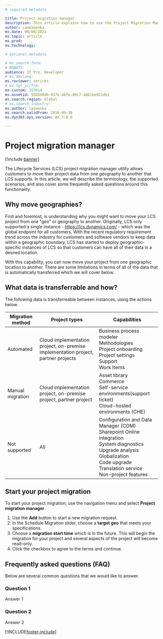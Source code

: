 ```yaml
---
# required metadata

title: Project migration manager
description: This article explains how to use the Project Migration Manager to move your project from one Lifecycle Services geography to another.
author: LaneSwenka
ms.date: 09/08/2022
ms.topic: article
ms.prod:
ms.technology:

# optional metadata

# ms.search.form:
# ROBOTS:
audience: IT Pro, Developer
# ms.devlang:
ms.reviewer: sericks
# ms.tgt_pltfrm:
ms.custom: 257614
ms.assetid: 558598db-937e-4bfe-80c7-a861be021db1
ms.search.region: Global
# ms.search.industry:
ms.author: laswenka
ms.search.validFrom: 2016-09-30
ms.dyn365.ops.version: AX 7.0.0

---
```


# Project migration manager

[!include [banner](../includes/banner.md)]

The Lifecycle Services (LCS) project migration manager utility allows customers to move their project data from one geography to another that LCS supports.  In this article, we will describe the terminology, the supported scenarios, and also cover some frequently asked questions around this functionality.

## Why move geographies?
First and foremost, is understanding why you might want to move your LCS project from one "geo" or geography to another.  Originally, LCS only supported a single instance - https://lcs.dynamics.com/ - which was the global endpoint for all customers.  With the recent regulatory requirement trend across the industry for customers and software vendors to keep data within a geographic boundary, LCS has started to deploy geographic-specific instances of LCS so that customers can have all of their data in a desired location.

With this capability, you can now move your project from one geographic location to another.  There are some limitations in terms of all of the data that is automatically transferred which we will cover below.  

## What data is transferrable and how?
The following data is transferreable between instances, using the actions below.

|Migration method| Project types| Capabilities|
|----------------|--------------|-------------|
|Automated| Cloud implementation project, on-premise implementation project, partner projects| Business process modeler<br/>Methodologies<br/>Project onboarding<br/>Project settings<br/>Support</br>Work Items<br/>|
|Manual migration| Cloud implementation project, on-premise project, partner project| Asset library<br/>Commerce<br/>Self-service environments(support ticket)<br/>Cloud-hosted environments (CHE)<br/>|
|Not supported| All | Configuration and Data Manager (CDM)<br/>Sharepoint Online integration<br/>System diagnostics<br/>Upgrade analysis<br/>Globalization<br/>Code upgrade<br/>Translation service<br/>Non-project features|

## Start your project migration
To start your project migration, use the navigation menu and select **Project migration manager**.

1. Use the **Add** button to start a new migration request.
2. In the Schedule Migration slider, choose a **target geo** that meets your specifications.
3. Choose a **migration start time** which is in the future. This will begin the migration for your project and several aspects of the project will become read-only.
4. Click the checkbox to agree to the terms and continue.

## Frequently asked questions (FAQ)
Below are several common questions that we would like to answer.  

### Question 1
Answer 1

### Question 2
Answer 2

[!INCLUDE[footer-include](../../../includes/footer-banner.md)]
